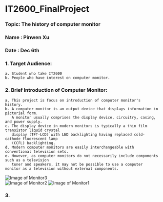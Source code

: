 # IT2600_FinalProject
### Topic: The history of computer monitor
### Name : Pinwen Xu
### Date : Dec 6th
### 1. Target Audience: 
    a. Student who take IT2600
    b. People who have interest on computer monitor.
### 2. Brief Introduction of Computer Monitor:
    a. This project is focus on introduction of computer monitor's history. 
    b. A computer monitor is an output device that displays information in pictorial form. 
       A monitor usually comprises the display device, circuitry, casing, and power supply. 
    c. The display device in modern monitors is typically a thin film transistor liquid crystal 
       display (TFT-LCD) with LED backlighting having replaced cold-cathode fluorescent lamp 
       (CCFL) backlighting.
    d. Modern computer monitors are easily interchangeable with conventional television sets. 
    e. However, as computer monitors do not necessarily include components such as a television 
       tuner and speakers, it may not be possible to use a computer monitor as a television without external components.
    
![Image of Monitor3](https://github.com/poi123456789/IT2600_FinalProject/blob/master/img/71VpqeHj6HL._SX425_.jpg)    
![Image of Monitor2](https://github.com/poi123456789/IT2600_FinalProject/blob/master/img/c04938915.png)
![Image of Monitor1](https://github.com/poi123456789/IT2600_FinalProject/blob/master/img/m3.jpg)
    
### 3. 
